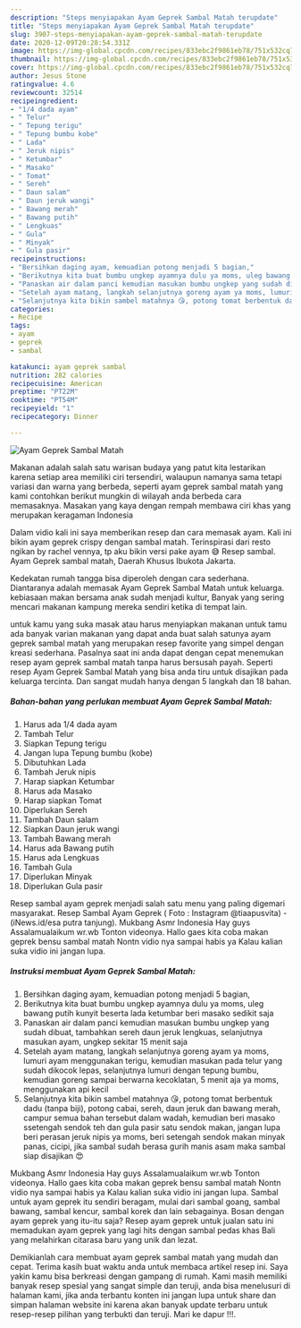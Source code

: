 ```yaml
---
description: "Steps menyiapakan Ayam Geprek Sambal Matah terupdate"
title: "Steps menyiapakan Ayam Geprek Sambal Matah terupdate"
slug: 3907-steps-menyiapakan-ayam-geprek-sambal-matah-terupdate
date: 2020-12-09T20:28:54.331Z
image: https://img-global.cpcdn.com/recipes/833ebc2f9861eb78/751x532cq70/ayam-geprek-sambal-matah-foto-resep-utama.jpg
thumbnail: https://img-global.cpcdn.com/recipes/833ebc2f9861eb78/751x532cq70/ayam-geprek-sambal-matah-foto-resep-utama.jpg
cover: https://img-global.cpcdn.com/recipes/833ebc2f9861eb78/751x532cq70/ayam-geprek-sambal-matah-foto-resep-utama.jpg
author: Jesus Stone
ratingvalue: 4.6
reviewcount: 32514
recipeingredient:
- "1/4 dada ayam"
- " Telur"
- " Tepung terigu"
- " Tepung bumbu kobe"
- " Lada"
- " Jeruk nipis"
- " Ketumbar"
- " Masako"
- " Tomat"
- " Sereh"
- " Daun salam"
- " Daun jeruk wangi"
- " Bawang merah"
- " Bawang putih"
- " Lengkuas"
- " Gula"
- " Minyak"
- " Gula pasir"
recipeinstructions:
- "Bersihkan daging ayam, kemuadian potong menjadi 5 bagian,"
- "Berikutnya kita buat bumbu ungkep ayamnya dulu ya moms, uleg bawang putih kunyit beserta lada ketumbar beri masako sedikit saja"
- "Panaskan air dalam panci kemudian masukan bumbu ungkep yang sudah dibuat, tambahkan sereh daun jeruk lengkuas, selanjutnya masukan ayam, ungkep sekitar 15 menit saja"
- "Setelah ayam matang, langkah selanjutnya goreng ayam ya moms, lumuri ayam menggunakan terigu, kemudian masukan pada telur yang sudah dikocok lepas, selanjutnya lumuri dengan tepung bumbu, kemudian goreng sampai berwarna kecoklatan, 5 menit aja ya moms, menggunakan api kecil"
- "Selanjutnya kita bikin sambel matahnya 😘, potong tomat berbentuk dadu (tanpa biji), potong cabai, sereh, daun jeruk dan bawang merah, campur semua bahan tersebut dalam wadah, kemudian beri masako ssetengah sendok teh dan gula pasir satu sendok makan, jangan lupa beri perasan jeruk nipis ya moms, beri setengah sendok makan minyak panas, cicipi, jika sambal sudah berasa gurih manis asam maka sambal siap disajikan 😍"
categories:
- Recipe
tags:
- ayam
- geprek
- sambal

katakunci: ayam geprek sambal 
nutrition: 282 calories
recipecuisine: American
preptime: "PT22M"
cooktime: "PT54M"
recipeyield: "1"
recipecategory: Dinner

---
```



![Ayam Geprek Sambal Matah](https://img-global.cpcdn.com/recipes/833ebc2f9861eb78/751x532cq70/ayam-geprek-sambal-matah-foto-resep-utama.jpg)

Makanan adalah salah satu warisan budaya yang patut kita lestarikan karena setiap area memiliki ciri tersendiri, walaupun namanya sama tetapi variasi dan warna yang berbeda, seperti ayam geprek sambal matah yang kami contohkan berikut mungkin di wilayah anda berbeda cara memasaknya. Masakan yang kaya dengan rempah membawa ciri khas yang merupakan keragaman Indonesia

Dalam vidio kali ini saya memberikan resep dan cara memasak ayam. Kali ini bikin ayam geprek crispy dengan sambal matah. Terinspirasi dari resto ngikan by rachel vennya, tp aku bikin versi pake ayam 😅 Resep sambal. Ayam Geprek sambal matah, Daerah Khusus Ibukota Jakarta.

Kedekatan rumah tangga bisa diperoleh dengan cara sederhana. Diantaranya adalah memasak Ayam Geprek Sambal Matah untuk keluarga. kebiasaan makan bersama anak sudah menjadi kultur, Banyak yang sering mencari makanan kampung mereka sendiri ketika di tempat lain.

untuk kamu yang suka masak atau harus menyiapkan makanan untuk tamu ada banyak varian makanan yang dapat anda buat salah satunya ayam geprek sambal matah yang merupakan resep favorite yang simpel dengan kreasi sederhana. Pasalnya saat ini anda dapat dengan cepat menemukan resep ayam geprek sambal matah tanpa harus bersusah payah.
Seperti resep Ayam Geprek Sambal Matah yang bisa anda tiru untuk disajikan pada keluarga tercinta. Dan sangat mudah hanya dengan 5 langkah dan 18 bahan.


<!--inarticleads1-->

##### Bahan-bahan yang perlukan membuat Ayam Geprek Sambal Matah:

1. Harus ada 1/4 dada ayam
1. Tambah  Telur
1. Siapkan  Tepung terigu
1. Jangan lupa  Tepung bumbu (kobe)
1. Dibutuhkan  Lada
1. Tambah  Jeruk nipis
1. Harap siapkan  Ketumbar
1. Harus ada  Masako
1. Harap siapkan  Tomat
1. Diperlukan  Sereh
1. Tambah  Daun salam
1. Siapkan  Daun jeruk wangi
1. Tambah  Bawang merah
1. Harus ada  Bawang putih
1. Harus ada  Lengkuas
1. Tambah  Gula
1. Diperlukan  Minyak
1. Diperlukan  Gula pasir


Resep sambal ayam geprek menjadi salah satu menu yang paling digemari masyarakat. Resep Sambal Ayam Geprek ( Foto : Instagram @tiaapusvita) - (iNews.id/esa putra tanjung). Mukbang Asmr Indonesia Hay guys Assalamualaikum wr.wb Tonton videonya. Hallo gaes kita coba makan geprek bensu sambal matah Nontn vidio nya sampai habis ya Kalau kalian suka vidio ini jangan lupa. 

<!--inarticleads2-->

##### Instruksi membuat  Ayam Geprek Sambal Matah:

1. Bersihkan daging ayam, kemuadian potong menjadi 5 bagian,
1. Berikutnya kita buat bumbu ungkep ayamnya dulu ya moms, uleg bawang putih kunyit beserta lada ketumbar beri masako sedikit saja
1. Panaskan air dalam panci kemudian masukan bumbu ungkep yang sudah dibuat, tambahkan sereh daun jeruk lengkuas, selanjutnya masukan ayam, ungkep sekitar 15 menit saja
1. Setelah ayam matang, langkah selanjutnya goreng ayam ya moms, lumuri ayam menggunakan terigu, kemudian masukan pada telur yang sudah dikocok lepas, selanjutnya lumuri dengan tepung bumbu, kemudian goreng sampai berwarna kecoklatan, 5 menit aja ya moms, menggunakan api kecil
1. Selanjutnya kita bikin sambel matahnya 😘, potong tomat berbentuk dadu (tanpa biji), potong cabai, sereh, daun jeruk dan bawang merah, campur semua bahan tersebut dalam wadah, kemudian beri masako ssetengah sendok teh dan gula pasir satu sendok makan, jangan lupa beri perasan jeruk nipis ya moms, beri setengah sendok makan minyak panas, cicipi, jika sambal sudah berasa gurih manis asam maka sambal siap disajikan 😍


Mukbang Asmr Indonesia Hay guys Assalamualaikum wr.wb Tonton videonya. Hallo gaes kita coba makan geprek bensu sambal matah Nontn vidio nya sampai habis ya Kalau kalian suka vidio ini jangan lupa. Sambal untuk ayam geprek itu sendiri beragam, mulai dari sambal goang, sambal bawang, sambal kencur, sambal korek dan lain sebagainya. Bosan dengan ayam geprek yang itu-itu saja? Resep ayam geprek untuk jualan satu ini memadukan ayam geprek yang lagi hits dengan sambal pedas khas Bali yang melahirkan citarasa baru yang unik dan lezat. 

Demikianlah cara membuat ayam geprek sambal matah yang mudah dan cepat. Terima kasih buat waktu anda untuk membaca artikel resep ini. Saya yakin kamu bisa berkreasi dengan gampang di rumah. Kami masih memiliki banyak resep spesial yang sangat simple dan teruji, anda bisa menelusuri di halaman kami, jika anda terbantu konten ini jangan lupa untuk share dan simpan halaman website ini karena akan banyak update terbaru untuk resep-resep pilihan yang terbukti dan teruji. Mari ke dapur !!!. 
